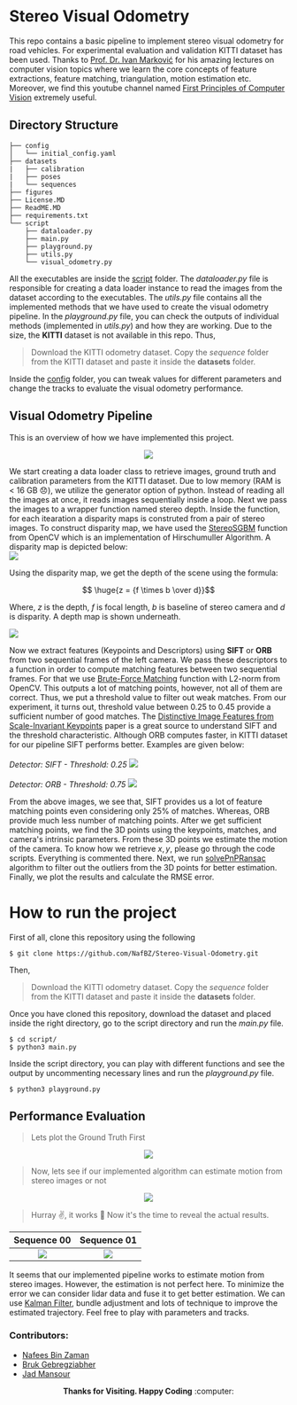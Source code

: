 # Stereo Visual Odometry

This repo contains a basic pipeline to implement stereo visual odometry for road vehicles. For experimental evaluation and validation KITTI dataset has been used. Thanks to [Prof. Dr. Ivan Marković](https://www.fer.unizg.hr/en/ivan.markovic) for his amazing lectures on computer vision topics where we learn the core concepts of feature extractions, feature matching, triangulation, motion estimation etc. Moreover, we find this youtube channel named [
First Principles of Computer Vision](https://www.youtube.com/@firstprinciplesofcomputerv3258) extremely useful.


## Directory Structure

```
├── config
│   └── initial_config.yaml
├── datasets
|   ├── calibration
|   ├── poses
|   └── sequences
├── figures
├── License.MD
├── ReadME.MD
├── requirements.txt
└── script
    ├── dataloader.py
    ├── main.py
    ├── playground.py
    ├── utils.py
    └── visual_odometry.py
```
All the executables are inside the [script](https://github.com/NafBZ/Stereo-Visual-Odometry/tree/master/script) folder. The *dataloader.py* file is responsible for creating a data loader instance to read the images from the dataset according to the executables. The *utils.py* file contains all the implemented methods that we have used to create the visual odometry pipeline. In the *playground.py* file, you can check the outputs of individual methods (implemented in *utils.py*) and how they are working. Due to the size, the **KITTI** dataset is not available in this repo. Thus,

> Download the KITTI odometry dataset. Copy the _sequence_ folder from the KITTI dataset and paste it inside the **datasets** folder.

Inside the [config](https://github.com/NafBZ/Stereo-Visual-Odometry/tree/master/config) folder, you can tweak values for different parameters and change the tracks to evaluate the visual odometry performance.

## Visual Odometry Pipeline
This is an overview of how we have implemented this project. 

<p align="center">
  <img src="https://github.com/NafBZ/Stereo-Visual-Odometry/blob/master/figures/pipeline.png" />
</p>

We start creating a data loader class to retrieve images, ground truth and calibration parameters from the KITTI dataset. Due to low memory (RAM is < 16 GB :disappointed:), we utilize the generator option of python. Instead of reading all the images at once, it reads images sequentially inside a loop. Next we pass the images to a wrapper function named stereo depth. Inside the function, for each itearation a disparity maps is construted from a pair of stereo images. To construct disparity map, we have used the [StereoSGBM](https://docs.opencv.org/3.4/d2/d85/classcv_1_1StereoSGBM.html) function from OpenCV which is an implementation of Hirschumuller Algorithm. A disparity map is depicted below:   
![](https://github.com/NafBZ/Stereo-Visual-Odometry/blob/nafees/figures/disparity.png)

Using the disparity map, we get the depth of the scene using the formula:

$$ \huge{z = {f \times b \over d}}$$

Where, $z$ is the depth, $f$ is focal length, $b$ is baseline of stereo camera and $d$ is disparity. A depth map is shown underneath.

![](https://github.com/NafBZ/Stereo-Visual-Odometry/blob/master/figures/depth.png)

Now we extract features (Keypoints and Descriptors) using **SIFT** or **ORB** from two sequential frames of the left camera. We pass these descriptors to a function in order to compute matching features between two sequential frames. For that we use [Brute-Force Matching](https://docs.opencv.org/4.x/d3/da1/classcv_1_1BFMatcher.html) function with L2-norm from OpenCV. This outputs a lot of matching points, however, not all of them are correct. Thus, we put a threshold value to filter out weak matches. From our experiment, it turns out, threshold value between 0.25 to 0.45 provide a sufficient number of good matches. The [Distinctive Image Features from Scale-Invariant Keypoints](https://link.springer.com/article/10.1023/B:VISI.0000029664.99615.94) paper is a great source to understand SIFT and the threshold characteristic. Although ORB computes faster, in KITTI dataset for our pipeline SIFT performs better. Examples are given below:
<br></br>
*Detector: SIFT - Threshold: 0.25*
![](https://github.com/NafBZ/Stereo-Visual-Odometry/blob/master/figures/sift_match.png)
<br></br>
*Detector: ORB - Threshold: 0.75*
![](https://github.com/NafBZ/Stereo-Visual-Odometry/blob/nafees/figures/orb_match.png)


From the above images, we see that, SIFT provides us a lot of feature matching points even considering only 25% of matches. Whereas, ORB provide much less number of matching points. After we get sufficient matching points, we find the 3D points using the keypoints, matches, and camera's intrinsic parameters. From these 3D points we estimate the motion of the camera. To know how we retrieve $x, y$, please go through the code scripts. Everything is commented there. Next, we run [solvePnPRansac](https://docs.opencv.org/4.x/d5/d1f/calib3d_solvePnP.html) algorithm to filter out the outliers from the 3D points for better estimation. Finally, we plot the results and calculate the RMSE error.

# How to run the project

First of all, clone this repository using the following
```
$ git clone https://github.com/NafBZ/Stereo-Visual-Odometry.git
```
Then,
> Download the KITTI odometry dataset. Copy the _sequence_ folder from the KITTI dataset and paste it inside the **datasets** folder.

Once you have cloned this repository, download the dataset and placed inside the right directory, go to the script directory and run the *main.py* file.

```
$ cd script/
$ python3 main.py
```
Inside the script directory, you can play with different functions and see the output by uncommenting necessary lines and run the *playground.py* file.
```
$ python3 playground.py
```

## Performance Evaluation

> Lets plot the Ground Truth First

<p align="center">
  <img src="https://github.com/NafBZ/Stereo-Visual-Odometry/blob/master/figures/gT.gif" />
</p>


> Now, lets see if our implemented algorithm can estimate motion from stereo images or not

<p align="center">
  <img src="https://github.com/NafBZ/Stereo-Visual-Odometry/blob/master/figures/Trajectory.gif" />
</p>

> Hurray :v:, it works :clap: Now it's the time to reveal the actual results.



Sequence 00                |  Sequence 01
:-------------------------:|:-------------------------:
![](https://github.com/NafBZ/Stereo-Visual-Odometry/blob/master/figures/estim_00.png)  |  ![](https://github.com/NafBZ/Stereo-Visual-Odometry/blob/master/figures/estim_01.png)

It seems that our implemented pipeline works to estimate motion from stereo images. However, the estimation is not perfect here. To minimize the error we can consider lidar data and fuse it to get better estimation. We can use [Kalman Filter](https://en.wikipedia.org/wiki/Kalman_filter), bundle adjustment and lots of technique to improve the estimated trajectory. Feel free to play with parameters and tracks. 

### Contributors:

- [Nafees Bin Zaman](https://github.com/NafBZ)
- [Bruk Gebregziabher](https://github.com/brukg)
- [Jad Mansour](https://github.com/j4dooooo)


<p align="center">
  <strong>Thanks for Visiting. Happy Coding</strong> :computer:
</p>
